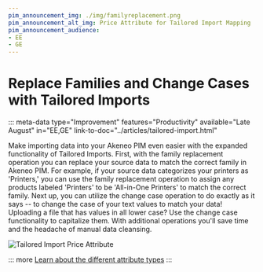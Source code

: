 ```yaml
---
pim_announcement_img: ./img/familyreplacement.png
pim_announcement_alt_img: Price Attribute for Tailored Import Mapping
pim_announcement_audience:
- EE
- GE
---
```


# Replace Families and Change Cases with Tailored Imports
::: meta-data type="Improvement" features="Productivity" available="Late August" in="EE,GE" link-to-doc="../articles/tailored-import.html"

Make importing data into your Akeneo PIM even easier with the expanded functionality of Tailored Imports. First, with the family replacement operation you can replace your source data to match the correct family in Akeneo PIM. For example, if your source data categorizes your printers as 'Printers,' you can use the family replacement operation to assign any products labeled 'Printers' to be 'All-in-One Printers' to match the correct family. Next up, you can utilize the change case operation to do exactly as it says -- to change the case of your text values to match your data! Uploading a file that has values in all lower case? Use the change case functionality to capitalize them. With additional operations you'll save time and the headache of manual data cleansing.

![Tailored Import Price Attribute](../img/familyreplacement.png)

::: more
[Learn about the different attribute types](../articles/what-is-an-attribute.html#akeneo-attribute-types)
:::
